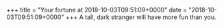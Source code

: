 +++
title = "Your fortune at 2018-10-03T09:51:09+0000"
date = "2018-10-03T09:51:09+0000"
+++
A tall, dark stranger will have more fun than you.  
